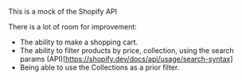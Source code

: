 This is a mock of the Shopify API

There is a lot of room for improvement:

- The ability to make a shopping cart.
- The ability to filter products by price, collection, using the search params (API)[https://shopify.dev/docs/api/usage/search-syntax]
- Being able to use the Collections as a prior filter.